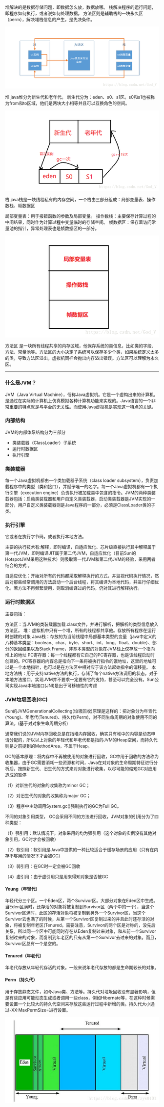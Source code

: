 堆解决的是数据存储问题，即数据怎么放，数据放哪。
栈解决程序的运行问题，即程序如何执行，或者说如何处理数据。
方法区则是辅助栈的一块永久区（perm），解决堆栈信息的产生，是先决条件。

![在这里插入图片描述](assets/20180918095620995.png)

堆
java堆分为新生代和老年代。
新生代分为：eden、s0、s1区。s0和s1也被称为from和to区域，他们是两块大小相等并且可以互换角色的空间。

![在这里插入图片描述](assets/20180918101000467.png)

栈
java栈是一块线程私有的内存空间，一个栈由三部分组成：局部变量表、操作数栈、帧数据区

局部变量表：用于报错函数的参数及局部变量。
操作数栈：主要保存计算过程的中间结果，同时作为计算过程中变量临时的存储空间。
帧数据区：保存着访问常量池的指针，异常处理表也是帧数据区的一部分。

![在这里插入图片描述](assets/20180918101836568-1584190063364.png)

方法区
是一块所有线程共享的内存区域，他保存系统的类信息，比如类的字段、方法、常量池等。方法区的大小决定了系统可以保存多少个类，如果系统定义太多的类，导致方法区溢出，虚拟机同样会抛出内存溢出错误。方法区可以理解为永久区。





-----

### 什么是JVM？

JVM（Java Virtual Machine），俗称Java虚拟机。它是一个虚构出来的计算机，是通过在实际的计算机上仿真模拟各种计算机功能来实现的。Java语言的一个非常重要的特点就是与平台的无关性。而使用Java虚拟机是实现这一特点的关键。

### 内部结构

JVM的内部体系结构分为三部分

- 类装载器（ClassLoader）子系统
- 运行时数据区
- 执行引擎

### 类装载器

每一个Java虚拟机都由一个类加载器子系统（class loader subsystem），负责加载程序中的类型（类和接口），并赋予唯一的名字。每一个Java虚拟机都有一个执行引擎（execution engine）负责执行被加载类中包含的指令。JVM的两种类装载器包括：启动类装载器和用户自定义类装载器，启动类装载器是JVM实现的一部分，用户自定义类装载器则是Java程序的一部分，必须是ClassLoader类的子类。

### 执行引擎

它或者在执行字节码，或者执行本地方法。

主要的执行技术有:解释，即时编译，自适应优化、芯片级直接执行其中解释属于第一代JVM，即时编译JIT属于第二代JVM，自适应优化（目前Sun的HotspotJVM采用这种技术）则吸取第一代JVM和第二代JVM的经验，采用两者结合的方式 。

自适应优化：开始对所有的代码都采取解释执行的方式，并监视代码执行情况，然后对那些经常调用的方法启动一个后台线程，将其编译为本地代码，并进行仔细优化。若方法不再频繁使用，则取消编译过的代码，仍对其进行解释执行。

### 运行时数据区

主要包括：

方法区：当JVM的类装载器加载.class文件，并进行解析，把解析的类型信息放入方法区。
堆：虚拟机中只有一个堆，所有的线程都共享他。存放所有程序在运行时创建的对象
Java栈：存放的为当前线程中局部基本类型的变量（java中定义的八种基本类型：boolean、char、byte、short、int、long、float、double）、部分的返回结果以及Stack Frame，非基本类型的对象在JVM栈上仅存放一个指向堆上的地址
PC寄存器：每一个线程都有它自己的PC寄存器，也是该线程启动时创建的。PC寄存器的内容总是指向下一条将被执行指令的饿地址，这里的地址可以是一个本地指针，也可以是在方法区中相对应于该方法起始指令的偏移量。
本地方法栈：用于支持native方法的执行，存储了每个native方法调用的状态。对于本地方法接口，实现JVM并不要求一定要有它的支持，甚至可以完全没有。Sun公司实现Java本地接口(JNI)是出于可移植性的考虑

### JVM垃圾回收(GC)

Sun的JVMGenerationalCollecting(垃圾回收)原理是这样的：把对象分为年青代(Young)、年老代(Tenured)、持久代(Perm)，对不同生命周期的对象使用不同的算法。(基于对对象生命周期分析)

通常我们说的JVM内存回收总是在指堆内存回收，确实只有堆中的内容是动态申请分配的，所以以上对象的年轻代和年老代都是指的JVM的Heap空间，而持久代则是之前提到的MethodArea，不属于Heap。

GC的基本原理：将内存中不再被使用的对象进行回收，GC中用于回收的方法称为收集器，由于GC需要消耗一些资源和时间，Java在对对象的生命周期特征进行分析后，按照新生代、旧生代的方式来对对象进行收集，以尽可能的缩短GC对应用造成的暂停

（1）对新生代的对象的收集称为minor GC；

（2）对旧生代的对象的收集称为major GC；

（3）程序中主动调用System.gc()强制执行的GC为Full GC。

不同的对象引用类型， GC会采用不同的方法进行回收，JVM对象的引用分为了四种类型：

（1）强引用：默认情况下，对象采用的均为强引用（这个对象的实例没有其他对象引用，GC时才会被回收）

（2）软引用：软引用是Java中提供的一种比较适合于缓存场景的应用（只有在内存不够用的情况下才会被GC）

（3）弱引用：在GC时一定会被GC回收

（4）虚引用：由于虚引用只是用来得知对象是否被GC

#### Young（年轻代）

年轻代分三个区。一个Eden区，两个Survivor区。大部分对象在Eden区中生成。当Eden区满时，还存活的对象将被复制到Survivor区（两个中的一个），当这个Survivor区满时，此区的存活对象将被复制到另外一个Survivor区，当这个Survivor去也满了的时候，从第一个Survivor区复制过来的并且此时还存活的对象，将被复制年老区(Tenured。需要注意，Survivor的两个区是对称的，没先后关系，所以同一个区中可能同时存在从Eden复制过来对象，和从前一个Survivor复制过来的对象，而复制到年老区的只有从第一个Survivor去过来的对象。而且，Survivor区总有一个是空的。

#### Tenured（年老代）

年老代存放从年轻代存活的对象。一般来说年老代存放的都是生命期较长的对象。

#### Perm（持久代）

用于存放静态文件，如今Java类、方法等。持久代对垃圾回收没有显著影响，但是有些应用可能动态生成或者调用一些class，例如Hibernate等，在这种时候需要设置一个比较大的持久代空间来存放这些运行过程中新增的类。持久代大小通过-XX:MaxPermSize=进行设置。

![这里写图片描述](assets/2018071822314878.jfif)